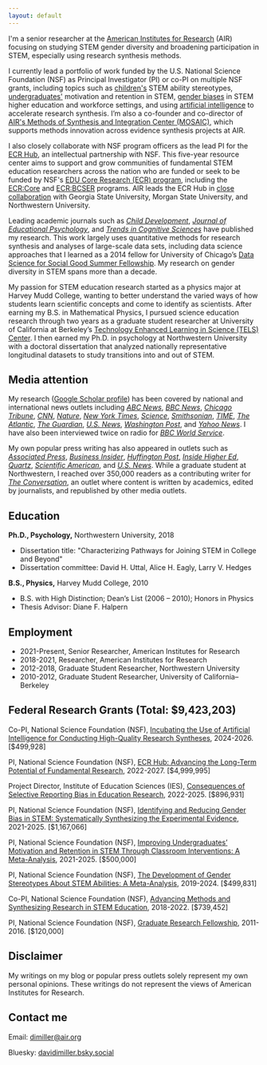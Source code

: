 ```yaml
---
layout: default
---
```


I'm a senior researcher at the [American Institutes for Research](https://www.air.org/experts/person/david-i-miller) (AIR) focusing on studying STEM gender diversity and broadening participation in STEM, especially using research synthesis methods.

I currently lead a portfolio of work funded by the U.S. National Science Foundation (NSF) as Principal Investigator (PI) or co-PI on multiple NSF grants, including topics such as [children's](https://nsf.gov/awardsearch/showAward?AWD_ID=1920401) STEM ability stereotypes, [undergraduates'](https://www.nsf.gov/awardsearch/showAward?AWD_ID=2110368) motivation and retention in STEM, [gender biases](https://www.nsf.gov/awardsearch/showAward?AWD_ID=2055422) in STEM higher education and workforce settings, and using [artificial intelligence](https://www.nsf.gov/awardsearch/showAward?AWD_ID=2425651) to accelerate research synthesis. I’m also a co-founder and co-director of [AIR's Methods of Synthesis and Integration Center (MOSAIC)](https://mosaic.air.org/), which supports methods innovation across evidence synthesis projects at AIR.

I also closely collaborate with NSF program officers as the lead PI for the [ECR Hub](https://ecrhub.org/), an intellectual partnership with NSF. This five-year resource center aims to support and grow communities of fundamental STEM education researchers across the nation who are funded or seek to be funded by NSF's [EDU Core Research (ECR) program](https://ecrhub.org/what-ecr-funds), including the [ECR:Core](https://new.nsf.gov/funding/opportunities/ecrcore-edu-core-research) and [ECR:BCSER](https://new.nsf.gov/funding/opportunities/ehr-core-research-building-capacity-stem-education-research) programs. AIR leads the ECR Hub in [close collaboration](https://ecrhub.org/about-ecr-hub) with Georgia State University, Morgan State University, and Northwestern University.

Leading academic journals such as [_Child Development_](https://d-miller.github.io/assets/MillerDAST.pdf), [_Journal of Educational Psychology_](https://d-miller.github.io/assets/MillerEaglyLinn2015.pdf), and [_Trends in Cognitive Sciences_](https://d-miller.github.io/assets/MillerHalpern2014.pdf) have published my research. This work largely uses quantitative methods for research synthesis and analyses of large-scale data sets, including data science approaches that I learned as a 2014 fellow for University of Chicago’s [Data Science for Social Good Summer Fellowship](https://www.datascienceforsocialgood.org/). My research on gender diversity in STEM spans more than a decade.

My passion for STEM education research started as a physics major at Harvey Mudd College, wanting to better understand the varied ways of how students learn scientific concepts and come to identify as scientists. After earning my B.S. in Mathematical Physics, I pursued science education research through two years as a graduate student researcher at University of California at Berkeley’s [Technology Enhanced Learning in Science (TELS) Center](https://wise-research.berkeley.edu/). I then earned my Ph.D. in psychology at Northwestern University with a doctoral dissertation that analyzed nationally representative longitudinal datasets to study transitions into and out of STEM.

## Media attention

My research ([Google Scholar profile](https://scholar.google.com/citations?user=z8nFnRUAAAAJ&hl=en)) has been covered by national and international news outlets including [_ABC News_](http://abcnews.go.com/Health/children-draw-scientists-women-study-shows/story?id=53885492), [_BBC News_](http://www.bbc.com/news/science-environment-43460528), [_Chicago Tribune_](http://www.chicagotribune.com/bluesky/originals/chi-david-miller-northwestern-women-stem-bsi-20150217-story.html), [_CNN_](https://www.cnn.com/2018/03/20/health/female-scientists-kids-drawings-trnd/index.html), [_Nature_](http://www.nature.com/news/us-women-progress-to-phd-at-same-rate-as-men-1.16939), [_New York Times_](https://twitter.com/davidimiller/status/1000780471490490368), [_Science_](http://news.sciencemag.org/social-sciences/2015/05/science-still-seen-male-profession-according-international-study-gender-bias), [_Smithsonian_](https://www.smithsonianmag.com/smart-news/kids-are-drawing-female-scientists-more-often-they-did-decades-ago-180968548/), [_TIME_](http://time.com/5201175/draw-a-scientist-studies/), [_The Atlantic_](https://www.theatlantic.com/science/archive/2018/03/what-we-learn-from-50-years-of-asking-children-to-draw-scientists/556025/), [_The Guardian_](http://www.theguardian.com/higher-education-network/2015/feb/19/dont-be-fooled-by-the-closing-gender-gap-in-science-phds), [_U.S. News_](http://www.usnews.com/news/stem-solutions/articles/2015/02/17/report-no-leaky-pipeline-for-women-in-stem), [_Washington Post_](https://www.washingtonpost.com/news/speaking-of-science/wp/2018/03/20/only-3-in-10-children-asked-to-draw-a-scientist-drew-a-woman-but-thats-more-than-ever/?utm_term=.a320c11b856a), and [_Yahoo News_](http://news.yahoo.com/gender-science-stereotype-strongest-holland-082246004.html). I have also been interviewed twice on radio for [_BBC World Service_](https://www.bbc.co.uk/worldserviceradio).

My own popular press writing has also appeared in outlets such as [_Associated Press_](http://bigstory.ap.org/article/6111c62cc6914dd09c24d63ad4dd41f3/stereotypes-can-hold-boys-back-school-too), [_Business Insider_](http://www.businessinsider.com/companies-are-spending-millions-on-bias-training-that-isnt-working-2015-7), [_Huffington Post_](http://www.huffingtonpost.com/the-conversation-us/heres-why-academics-shoul_b_8687718.html), [_Inside Higher Ed_](https://www.insidehighered.com/views/2015/03/03/essay-calls-ending-leaky-pipeline-metaphor-when-discussing-women-science), [_Quartz_](http://qz.com/385375/good-news-about-hiring-women-in-stem-but-its-not-enough/), [_Scientific American_](https://blogs.scientificamerican.com/voices/kids-draw-female-scientists-more-often-than-they-did-decades-ago/), and [_U.S. News_](http://www.usnews.com/news/stem-solutions/articles/2015/07/10/fostering-a-growth-mindset-is-key-to-teaching-stem). While a graduate student at Northwestern, I reached over 350,000 readers as a contributing writer for [_The Conversation_](https://theconversation.com/), an outlet where content is written by academics, edited by journalists, and republished by other media outlets.

## Education

**Ph.D., Psychology,** Northwestern University, 2018
* Dissertation title: "Characterizing Pathways for Joining STEM in College and Beyond"
* Dissertation committee: David H. Uttal, Alice H. Eagly, Larry V. Hedges

**B.S., Physics,** Harvey Mudd College, 2010
* B.S. with High Distinction; Dean’s List (2006 – 2010); Honors in Physics
* Thesis Advisor: Diane F. Halpern

## Employment

* 2021-Present, Senior Researcher, American Institutes for Research
* 2018-2021, Researcher, American Institutes for Research
* 2012-2018, Graduate Student Researcher, Northwestern University
* 2010-2012, Graduate Student Researcher, University of California–Berkeley

## Federal Research Grants (Total: $9,423,203)

Co-PI, National Science Foundation (NSF), [Incubating the Use of Artificial Intelligence for Conducting High-Quality Research Syntheses](https://www.nsf.gov/awardsearch/showAward?AWD_ID=2425651), 2024-2026. [$499,928]

PI, National Science Foundation (NSF), [ECR Hub: Advancing the Long-Term Potential of Fundamental Research](https://www.nsf.gov/awardsearch/showAward?AWD_ID=2208422), 2022-2027. [$4,999,995]

Project Director, Institute of Education Sciences (IES), [Consequences of Selective Reporting Bias in Education Research](https://ies.ed.gov/funding/grantsearch/details.asp?ID=5730), 2022-2025. [$896,931]

PI, National Science Foundation (NSF), [Identifying and Reducing Gender Bias in STEM: Systematically Synthesizing the Experimental Evidence](https://www.nsf.gov/awardsearch/showAward?AWD_ID=2055422), 2021-2025. [$1,167,066]

PI, National Science Foundation (NSF), [Improving Undergraduates’ Motivation and Retention in STEM Through Classroom Interventions: A Meta-Analysis](https://www.nsf.gov/awardsearch/showAward?AWD_ID=2110368), 2021-2025. [$500,000]

PI, National Science Foundation (NSF), [The Development of Gender Stereotypes About STEM Abilities: A Meta-Analysis](https://www.nsf.gov/awardsearch/showAward?AWD_ID=1920401), 2019-2024. [$499,831]

Co-PI, National Science Foundation (NSF), [Advancing Methods and Synthesizing Research in STEM Education](https://www.nsf.gov/awardsearch/showAward?AWD_ID=1813777), 2018-2022. [$739,452]

PI, National Science Foundation (NSF), [Graduate Research Fellowship](https://www.research.gov/grfp/AwardeeList.do?method=loadAwardeeList), 2011-2016. [$120,000]

## Disclaimer

My writings on my blog or popular press outlets solely represent my own personal opinions. These writings do not represent the views of American Institutes for Research. 

## Contact me

Email: [dimiller@air.org](mailto:dimiller@air.org)

Bluesky: [davidimiller.bsky.social](https://davidimiller.bsky.social/)
